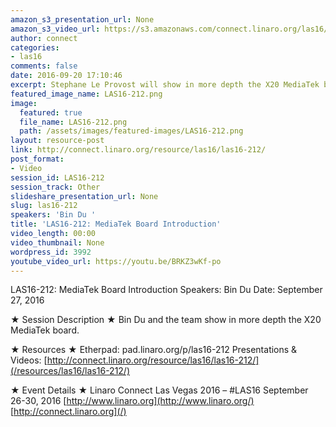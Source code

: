 ```yaml
---
amazon_s3_presentation_url: None
amazon_s3_video_url: https://s3.amazonaws.com/connect.linaro.org/las16/Videos/Tuesday/LAS16-212%20MediaTek%20Board%20X20%20Workshop.mp4
author: connect
categories:
- las16
comments: false
date: 2016-09-20 17:10:46
excerpt: Stephane Le Provost will show in more depth the X20 MediaTek board.
featured_image_name: LAS16-212.png
image:
  featured: true
  file_name: LAS16-212.png
  path: /assets/images/featured-images/LAS16-212.png
layout: resource-post
link: http://connect.linaro.org/resource/las16/las16-212/
post_format:
- Video
session_id: LAS16-212
session_track: Other
slideshare_presentation_url: None
slug: las16-212
speakers: 'Bin Du '
title: 'LAS16-212: MediaTek Board Introduction'
video_length: 00:00
video_thumbnail: None
wordpress_id: 3992
youtube_video_url: https://youtu.be/BRKZ3wKf-po
---
```


LAS16-212: MediaTek Board Introduction
Speakers: Bin Du
Date: September 27, 2016

★ Session Description ★
Bin Du and the team show in more depth the X20 MediaTek board.

★ Resources ★
Etherpad: pad.linaro.org/p/las16-212
Presentations & Videos: [http://connect.linaro.org/resource/las16/las16-212/](/resources/las16/las16-212/)

★ Event Details ★
Linaro Connect Las Vegas 2016 – #LAS16
September 26-30, 2016
[http://www.linaro.org](http://www.linaro.org/)
[http://connect.linaro.org](/)